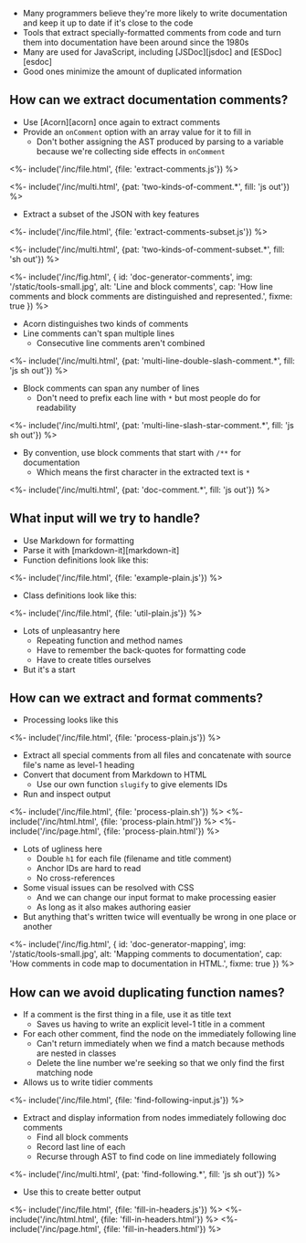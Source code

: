 ---
---

-   Many programmers believe they're more likely to write documentation and keep it up to date
    if it's close to the code
-   Tools that extract specially-formatted comments from code and turn them into documentation
    have been around since the 1980s
-   Many are used for JavaScript, including [JSDoc][jsdoc] and [ESDoc][esdoc]
-   Good ones minimize the amount of duplicated information

## How can we extract documentation comments?

-   Use [Acorn][acorn] once again to extract comments
-   Provide an `onComment` option with an array value for it to fill in
    -   Don't bother assigning the AST produced by parsing to a variable because we're collecting side effects in `onComment`

<%- include('/inc/file.html', {file: 'extract-comments.js'}) %>

<%- include('/inc/multi.html', {pat: 'two-kinds-of-comment.*', fill: 'js out'}) %>

-   Extract a subset of the JSON with key features

<%- include('/inc/file.html', {file: 'extract-comments-subset.js'}) %>

<%- include('/inc/multi.html', {pat: 'two-kinds-of-comment-subset.*', fill: 'sh out'}) %>

<%- include('/inc/fig.html', {
    id: 'doc-generator-comments',
    img: '/static/tools-small.jpg',
    alt: 'Line and block comments',
    cap: 'How line comments and block comments are distinguished and represented.',
    fixme: true
}) %>

-   Acorn distinguishes two kinds of comments
-   <g key="line_comment">Line comments</g> can't span multiple lines
    -   Consecutive line comments aren't combined

<%- include('/inc/multi.html', {pat: 'multi-line-double-slash-comment.*', fill: 'js sh out'}) %>

-   <g key="block_comment">Block comments</g> can span any number of lines
    -   Don't need to prefix each line with `*` but most people do for readability

<%- include('/inc/multi.html', {pat: 'multi-line-slash-star-comment.*', fill: 'js sh out'}) %>

-   By convention, use block comments that start with `/**` for documentation
    -   Which means the first character in the extracted text is `*`

<%- include('/inc/multi.html', {pat: 'doc-comment.*', fill: 'js out'}) %>

## What input will we try to handle?

-   Use Markdown for formatting
-   Parse it with [markdown-it][markdown-it]
-   Function definitions look like this:

<%- include('/inc/file.html', {file: 'example-plain.js'}) %>

-   Class definitions look like this:

<%- include('/inc/file.html', {file: 'util-plain.js'}) %>

-   Lots of unpleasantry here
    -   Repeating function and method names
    -   Have to remember the back-quotes for formatting code
    -   Have to create titles ourselves
-   But it's a start

## How can we extract and format comments?

-   Processing looks like this

<%- include('/inc/file.html', {file: 'process-plain.js'}) %>

-   Extract all special comments from all files and concatenate with source file's name as level-1 heading
-   Convert that document from Markdown to HTML
    -   Use our own function `slugify` to give elements IDs
-   Run and inspect output

<%- include('/inc/file.html', {file: 'process-plain.sh'}) %>
<%- include('/inc/html.html', {file: 'process-plain.html'}) %>
<%- include('/inc/page.html', {file: 'process-plain.html'}) %>

-   Lots of ugliness here
    -   Double `h1` for each file (filename and title comment)
    -   Anchor IDs are hard to read
    -   No cross-references
-   Some visual issues can be resolved with CSS
    -   And we can change our input format to make processing easier
    -   As long as it also makes authoring easier
-   But anything that's written twice will eventually be wrong in one place or another

<%- include('/inc/fig.html', {
    id: 'doc-generator-mapping',
    img: '/static/tools-small.jpg',
    alt: 'Mapping comments to documentation',
    cap: 'How comments in code map to documentation in HTML.',
    fixme: true
}) %>

## How can we avoid duplicating function names?

-   If a comment is the first thing in a file, use it as title text
    -   Saves us having to write an explicit level-1 title in a comment
-   For each other comment, find the node on the immediately following line
    -   Can't return immediately when we find a match because methods are nested in classes
    -   Delete the line number we're seeking so that we only find the first matching node
-   Allows us to write tidier comments

<%- include('/inc/file.html', {file: 'find-following-input.js'}) %>

-   Extract and display information from nodes immediately following doc comments
    -   Find all block comments
    -   Record last line of each
    -   Recurse through AST to find code on line immediately following

<%- include('/inc/multi.html', {pat: 'find-following.*', fill: 'js sh out'}) %>

-   Use this to create better output

<%- include('/inc/file.html', {file: 'fill-in-headers.js'}) %>
<%- include('/inc/html.html', {file: 'fill-in-headers.html'}) %>
<%- include('/inc/page.html', {file: 'fill-in-headers.html'}) %>
